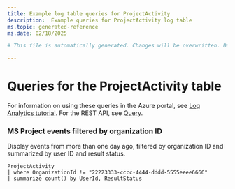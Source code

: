 ```yaml
---
title: Example log table queries for ProjectActivity
description:  Example queries for ProjectActivity log table
ms.topic: generated-reference
ms.date: 02/18/2025

# This file is automatically generated. Changes will be overwritten. Do not change this file directly. 

---
```


# Queries for the ProjectActivity table

For information on using these queries in the Azure portal, see [Log Analytics tutorial](/azure/azure-monitor/logs/log-analytics-tutorial). For the REST API, see [Query](/rest/api/loganalytics/query).


### MS Project events filtered by organization ID  


Display events from more than one day ago, filtered by organization ID and summarized by user ID and result status.  

```query
ProjectActivity
| where OrganizationId != "22223333-cccc-4444-dddd-5555eeee6666"
| summarize count() by UserId, ResultStatus

```


